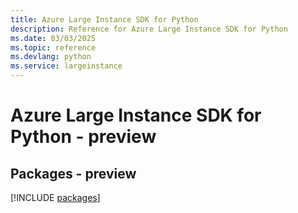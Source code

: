 ```yaml
---
title: Azure Large Instance SDK for Python
description: Reference for Azure Large Instance SDK for Python
ms.date: 03/03/2025
ms.topic: reference
ms.devlang: python
ms.service: largeinstance
---
```

# Azure Large Instance SDK for Python - preview
## Packages - preview
[!INCLUDE [packages](large-instance-index.md)]